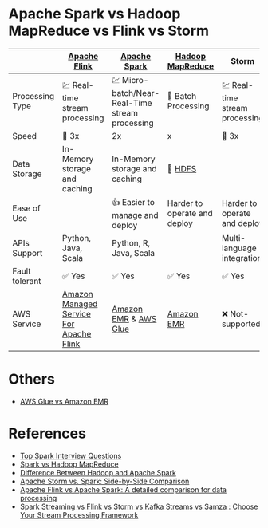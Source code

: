 
# Apache Spark vs Hadoop MapReduce vs Flink vs Storm

|                 | [Apache Flink](ApacheFlink.md)                                                                                                         | [Apache Spark](ApacheSpark/Readme.md)                                                                                                                           | [Hadoop MapReduce](../ApacheHadoop/Readme.md)                                    | Storm                               | Kafka Streams                       |
|-----------------|----------------------------------------------------------------------------------------------------------------------------------------|-----------------------------------------------------------------------------------------------------------------------------------------------------------------|----------------------------------------------------------------------------------|-------------------------------------|-------------------------------------|
| Processing Type | :chart: Real-time stream processing                                                                                                    | :chart: Micro-batch/Near-Real-Time stream processing                                                                                                            | :open_file_folder: Batch Processing                                              | :chart: Real-time stream processing | :chart: Real-time stream processing |
| Speed           | :rocket: 3x                                                                                                                            | 2x                                                                                                                                                              | x                                                                                | :rocket: 3x                         |                                     |
| Data Storage    | In-Memory storage and caching                                                                                                          | In-Memory storage and caching                                                                                                                                   | :floppy_disk: [HDFS](../../HLD-System-Designs/9_FileStorages/ApacheHDFS.md)             |                                     |                                     |
| Ease of Use     |                                                                                                                                        | :+1: Easier to manage and deploy                                                                                                                                | Harder to operate and deploy                                                     | Harder to operate and deploy        |                                     |
| APIs Support    | Python, Java, Scala                                                                                                                    | Python, R, Java, Scala                                                                                                                                          |                                                                                  | Multi-language integration          | Multi-language integration          |
| Fault tolerant  | :white_check_mark: Yes                                                                                                                 | :white_check_mark: Yes                                                                                                                                          | :white_check_mark: Yes                                                           | :white_check_mark: Yes              | :white_check_mark: Yes              |
| AWS Service     | [Amazon Managed Service For Apache Flink](https://github.com/Anshul619/AWS-Services/tree/main/10_BigData/DataProcessing/AmazonManagedServiceForApacheFlink.md) | [Amazon EMR](https://github.com/Anshul619/AWS-Services/tree/main/10_BigData/DataProcessing/AmazonEMR.md) & [AWS Glue](https://github.com/Anshul619/AWS-Services/tree/main/10_BigData/DataProcessing/AWSGlue.md) | [Amazon EMR](https://github.com/Anshul619/AWS-Services/tree/main/10_BigData/DataProcessing/AmazonEMR.md) | :x: Not-supported                   | :x: Not-supported                   |

# Others
- [AWS Glue vs Amazon EMR](https://github.com/Anshul619/AWS-Services/tree/main/10_BigData/DataProcessing/AWSGlueVsEMRVsBatch.md)

# References
- [Top Spark Interview Questions](https://www.interviewbit.com/spark-interview-questions/)
- [Spark vs Hadoop MapReduce](https://www.integrate.io/blog/apache-spark-vs-hadoop-mapreduce/)
- [Difference Between Hadoop and Apache Spark](https://www.geeksforgeeks.org/difference-between-hadoop-and-apache-spark/?ref=lbp)
- [Apache Storm vs. Spark: Side-by-Side Comparison](https://phoenixnap.com/kb/apache-storm-vs-spark)
- [Apache Flink vs Apache Spark: A detailed comparison for data processing](https://dev.to/mage_ai/apache-flink-vs-apache-spark-a-detailed-comparison-for-data-processing-36d3)
- [Spark Streaming vs Flink vs Storm vs Kafka Streams vs Samza : Choose Your Stream Processing Framework](https://medium.com/@chandanbaranwal/spark-streaming-vs-flink-vs-storm-vs-kafka-streams-vs-samza-choose-your-stream-processing-91ea3f04675b)